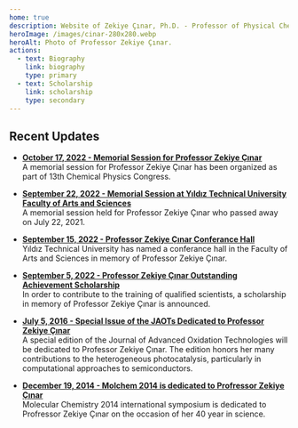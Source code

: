 ```yaml
---
home: true
description: Website of Zekiye Çınar, Ph.D. - Professor of Physical Chemistry. Recent updates, publications, communications, theses, and courses."
heroImage: /images/cinar-280x280.webp
heroAlt: Photo of Professor Zekiye Çınar.
actions:
  - text: Biography
    link: biography
    type: primary
  - text: Scholarship
    link: scholarship
    type: secondary
---
```


## Recent Updates

- [**October 17, 2022 - Memorial Session for Professor Zekiye Çınar**](http://cpc13.chemicalphysics.org.tr/program.html)\
  A memorial session for Professor Zekiye Çınar has been organized as part of 13th Chemical Physics Congress.

- [**September 22, 2022 - Memorial Session at Yıldız Technical University Faculty of Arts and Sciences**](updates/2022-09-22-memorial-session-at-faculty-of-arts-and-sciences)\
  A memorial session held for Professor Zekiye Çınar who passed away on July 22, 2021.

- [**September 15, 2022 - Professor Zekiye Çınar Conferance Hall**](updates/2022-09-15-professor-zekiye-cinar-conferance-hall)\
  Yıldız Technical University has named a conferance hall in the Faculty of Arts and Sciences in memory of Professor Zekiye Çınar.

- [**September 5, 2022 - Professor Zekiye Çınar Outstanding Achievement Scholarship**](scholarship)\
  In order to contribute to the training of qualified scientists, a scholarship in memory of Professor Zekiye Çınar is announced.

- [**July 5, 2016 - Special Issue of the JAOTs Dedicated to Professor Zekiye Çınar**](http://www.jaots.chemicalphysics.org.tr/)\
  A special edition of the Journal of Advanced Oxidation Technologies will be dedicated to Professor Zekiye Çınar. The edition honors her many contributions to the heterogeneous photocatalysis, particularly in computational approaches to semiconductors.

- [**December 19, 2014 - Molchem 2014 is dedicated to Profressor Zekiye Çınar**](http://www.molchem2014.chemicalphysics.org.tr/)\
  Molecular Chemistry 2014 international symposium is dedicated to Profressor Zekiye Çınar on the occasion of her 40 year in science.

